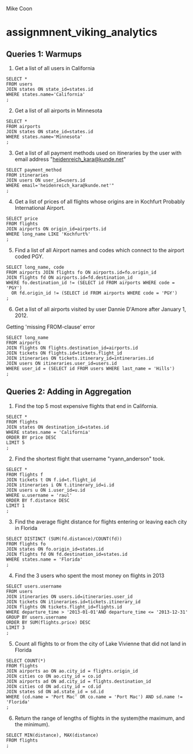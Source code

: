 Mike Coon

# assignmnent_viking_analytics

## Queries 1: Warmups

1. Get a list of all users in California

```
SELECT * 
FROM users 
JOIN states ON state_id=states.id 
WHERE states.name='California'
;

```

2. Get a list of all airports in Minnesota

```
SELECT * 
FROM airports 
JOIN states ON state_id=states.id 
WHERE states.name='Minnesota'
;

```

3. Get a list of all payment methods used on itineraries by the user with email address "heidenreich_kara@kunde.net"

```
SELECT payment_method 
FROM itineraries 
JOIN users ON user_id=users.id 
WHERE email='heidenreich_kara@kunde.net'"
;

```

4. Get a list of prices of all flights whose origins are in Kochfurt Probably International Airport.

```
SELECT price 
FROM flights 
JOIN airports ON origin_id=airports.id 
WHERE long_name LIKE 'Kochfurt%'
;

```

5. Find a list of all Airport names and codes which connect to the airport coded PGY.

```
SELECT long_name, code 
FROM airports JOIN flights fo ON airports.id=fo.origin_id 
JOIN flights fd ON airports.id=fd.destination_id 
WHERE fo.destination_id != (SELECT id FROM airports WHERE code = 'PGY') 
  OR fd.origin_id != (SELECT id FROM airports WHERE code = 'PGY')
;

```

6. Get a list of all airports visited by user Dannie D'Amore after January 1, 2012.

Getting 'missing FROM-clause' error

```
SELECT long_name 
FROM airports 
JOIN flights ON flights.destination_id=airports.id 
JOIN tickets ON flights.id=tickets.flight_id 
JOIN itineraries ON tickets.itinerary_id=intineraries.id 
JOIN users ON itineraries.user_id=users.id 
WHERE user_id = (SELECT id FROM users WHERE last_name = 'Hills')
;

```


## Queries 2: Adding in Aggregation

1. Find the top 5 most expensive flights that end in California.

```
SELECT * 
FROM flights 
JOIN states ON destination_id=states.id  
WHERE states.name = 'California' 
ORDER BY price DESC 
LIMIT 5
;

```

2. Find the shortest flight that username "ryann_anderson" took.

```
SELECT * 
FROM flights f 
JOIN tickets t ON f.id=t.flight_id 
JOIN itineraries i ON t.itinerary_id=i.id 
JOIN users u ON i.user_id=u.id 
WHERE u.username = 'raul' 
ORDER BY f.distance DESC 
LIMIT 1
;

```

3. Find the average flight distance for flights entering or leaving each city in Florida

```
SELECT DISTINCT (SUM(fd.distance)/COUNT(fd)) 
FROM flights fo 
JOIN states ON fo.origin_id=states.id 
JOIN flights fd ON fd.destination_id=states.id 
WHERE states.name = 'Florida'
;

```

4. Find the 3 users who spent the most money on flights in 2013

```
SELECT users.username
FROM users 
JOIN itineraries ON users.id=itineraries.user_id 
JOIN tickets ON itineraries.id=tickets.itinerary_id 
JOIN flights ON tickets.flight_id=flights.id 
WHERE departure_time > '2013-01-01'AND departure_time <= '2013-12-31' 
GROUP BY users.username 
ORDER BY SUM(flights.price) DESC
LIMIT 3
;

```

5. Count all flights to or from the city of Lake Vivienne that did not land in Florida

```
SELECT COUNT(*)
FROM flights
JOIN airports ao ON ao.city_id = flights.origin_id
JOIN cities co ON ao.city_id = co.id
JOIN airports ad ON ad.city_id = flights.destination_id
JOIN cities cd ON ad.city_id = cd.id
JOIN states sd ON ad.state_id = sd.id
WHERE (cd.name = 'Port Mac' OR co.name = 'Port Mac') AND sd.name != 'Florida'
;

```

6. Return the range of lengths of flights in the system(the maximum, and the minimum).

```
SELECT MIN(distance), MAX(distance)
FROM flights
;

```

